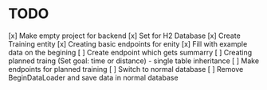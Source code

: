 # TODO
[x] Make empty project for backend
[x] Set for H2 Database
[x] Create Training entity
[x] Creating basic endpoints for enity
[x] Fill with example data on the begining
[ ] Create endpoint which gets summarry
[ ] Creating planned traing (Set goal: time or distance) - single table inheritance
[ ] Make endpoints for planned training
[ ] Switch to normal database
[ ] Remove BeginDataLoader and save data in normal database